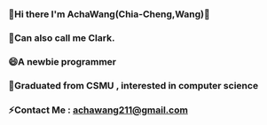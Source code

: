 ### 🌱Hi there I'm AchaWang(Chia-Cheng,Wang)👋
### 💬Can also call me Clark.
### 😄A newbie programmer
### 🔭Graduated from CSMU , interested in computer science
### ⚡Contact Me : achawang211@gmail.com


<!--
**AchaWang/AchaWang** is a ✨ _special_ ✨ repository because its `README.md` (this file) appears on your GitHub profile.

Here are some ideas to get you started:

- 🔭 I’m currently working on ...
- 🌱 I’m currently learning ...
- 👯 I’m looking to collaborate on ...
- 🤔 I’m looking for help with ...
- 💬 Ask me about ...
- 📫 How to reach me: ...
- 😄 Pronouns: ...
- ⚡ Fun fact: ...
-->
